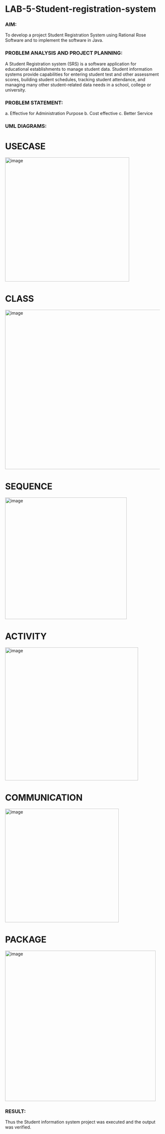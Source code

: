 # LAB-5-Student-registration-system
### AIM:
To develop a project Student Registration System using Rational Rose Software and to
implement the software in Java.
### PROBLEM ANALYSIS AND PROJECT PLANNING:
A Student Registration system (SRS) is a software application for educational
establishments to manage student data. Student information systems provide capabilities for
entering student test and other assessment scores, building student schedules, tracking student
attendance, and managing many other student-related data needs in a school, college or
university.
### PROBLEM STATEMENT:
a. Effective for Administration Purpose
b. Cost effective
c. Better Service
### UML DIAGRAMS:

# USECASE

<img width="404" alt="image" src="https://github.com/TejaswiniGugananthan/LAB-5-Student-registration-system/assets/121222763/bdd5de71-b602-4125-a610-fbec536d0079">

# CLASS

<img width="519" alt="image" src="https://github.com/TejaswiniGugananthan/LAB-5-Student-registration-system/assets/121222763/d5195e5e-f1a7-4c0b-80eb-984dfb06e3f1">


# SEQUENCE

<img width="396" alt="image" src="https://github.com/TejaswiniGugananthan/LAB-5-Student-registration-system/assets/121222763/403ff535-e2bc-45e0-bd5b-e5b9c5172af0">


# ACTIVITY

<img width="433" alt="image" src="https://github.com/TejaswiniGugananthan/LAB-5-Student-registration-system/assets/121222763/3fab4058-8a63-43f4-afc5-b0b7fc536482">


# COMMUNICATION

<img width="370" alt="image" src="https://github.com/TejaswiniGugananthan/LAB-5-Student-registration-system/assets/121222763/a258c476-b0e8-48d2-b24c-2eb9176e1934">

# PACKAGE

<img width="490" alt="image" src="https://github.com/TejaswiniGugananthan/LAB-5-Student-registration-system/assets/121222763/963088e5-1dd0-46b0-8a6e-f57f2f901f4f">


### RESULT:
Thus the Student information system project was executed and the output was
verified.
